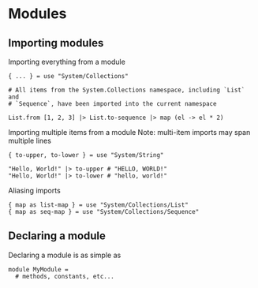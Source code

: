 # Modules

## Importing modules

Importing everything from a module

```aml
{ ... } = use "System/Collections"

# All items from the System.Collections namespace, including `List` and
# `Sequence`, have been imported into the current namespace

List.from [1, 2, 3] |> List.to-sequence |> map (el -> el * 2)
```

Importing multiple items from a module
Note: multi-item imports may span multiple lines

```aml
{ to-upper, to-lower } = use "System/String"

"Hello, World!" |> to-upper # "HELLO, WORLD!"
"Hello, World!" |> to-lower # "hello, world!"
```

Aliasing imports

```aml
{ map as list-map } = use "System/Collections/List"
{ map as seq-map } = use "System/Collections/Sequence"
```

## Declaring a module

Declaring a module is as simple as

```aml
module MyModule =
  # methods, constants, etc...
```
